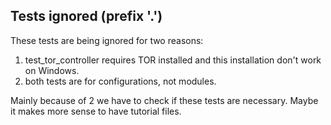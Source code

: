 ## Tests ignored (prefix '.')

These tests are being ignored for two reasons:
1. test_tor_controller requires TOR installed and this installation don't work on Windows.
2. both tests are for configurations, not modules.

Mainly because of 2 we have to check if these tests are necessary. Maybe it makes more sense to have tutorial files.

